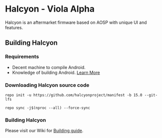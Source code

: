# Halcyon - Viola Alpha

Halcyon is an aftermarket firmware based on AOSP with unique UI and features.

## Building Halcyon

### Requirements
- Decent machine to compile Android.
- Knowledge of building Android. [Learn More](https://source.android.com/docs/setup/build/building)

### Downloading Halcyon source code
```
repo init -u https://github.com/halcyonproject/manifest -b 15.0 --git-lfs
```
```
repo sync -j$(nproc --all) --force-sync
```

### Building Halcyon
Please visit our Wiki for [Building guide](https://wiki.hlcyn.co/development/building/downloading_source).
